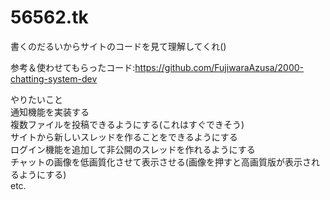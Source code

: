 # 56562.tk
書くのだるいからサイトのコードを見て理解してくれ()

参考＆使わせてもらったコード:https://github.com/FujiwaraAzusa/2000-chatting-system-dev

やりたいこと <br>
通知機能を実装する <br>
複数ファイルを投稿できるようにする(これはすぐできそう)<br> 
サイトから新しいスレッドを作ることをできるようにする <br>
ログイン機能を追加して非公開のスレッドを作れるようにする <br>
チャットの画像を低画質化させて表示させる(画像を押すと高画質版が表示されるようにする)<br> 
etc.

